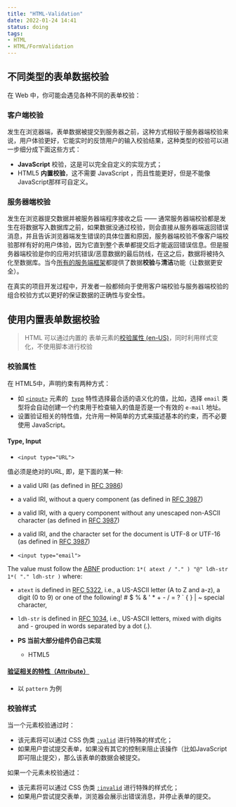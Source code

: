 ```yaml
---
title: "HTML-Validation"
date: 2022-01-24 14:41
status: doing
tags:
- HTML
- HTML/FormValidation
---
```

## 不同类型的表单数据校验

在 Web 中，你可能会遇见各种不同的表单校验：

### 客户端校验

发生在浏览器端，表单数据被提交到服务器之前，这种方式相较于服务器端校验来说，用户体验更好，它能实时的反馈用户的输入校验结果，这种类型的校验可以进一步细分成下面这些方式：
 -   **JavaScript** 校验，这是可以完全自定义的实现方式；
 -   HTML5 **内置校验**，这不需要 JavaScript ，而且性能更好，但是不能像JavaScript那样可自定义。

### 服务器端校验

发生在浏览器提交数据并被服务器端程序接收之后 —— 通常服务器端校验都是发生在将数据写入数据库之前，如果数据没通过校验，则会直接从服务器端返回错误消息，并且告诉浏览器端发生错误的具体位置和原因，服务器端校验不像客户端校验那样有好的用户体验，因为它直到整个表单都提交后才能返回错误信息。但是服务器端校验是你的应用对抗错误/恶意数据的最后防线，在这之后，数据将被持久化至数据库。当今[所有的服务端框架](https://developer.mozilla.org/zh-CN/docs/learn/Server-side/First_steps/Web_frameworks)都提供了数据**校验**与**清洁**功能（让数据更安全）。

在真实的项目开发过程中，开发者一般都倾向于使用客户端校验与服务器端校验的组合校验方式以更好的保证数据的正确性与安全性。

## 使用内置表单数据校验

> HTML 可以通过内置的 表单元素的[校验属性 (en-US)](https://developer.mozilla.org/en-US/docs/Web/Guide/HTML/Constraint_validation "Currently only available in English (US)")，同时利用样式变化，不使用脚本进行校验

### 校验属性

在 HTML5中，声明约束有两种方式：
-   如 [`<input>`](https://developer.mozilla.org/zh-CN/docs/Web/HTML/Element/Input) 元素的  [`type`](https://developer.mozilla.org/en-US/docs/Web/HTML/Element/input#input_types) 特性选择最合适的语义化的值，比如，选择 `email` 类型将会自动创建一个约束用于检查输入的值是否是一个有效的 `e-mail` 地址。
-   设置验证相关的特性值，允许用一种简单的方式来描述基本的约束，而不必要使用 JavaScript。

####  Type, Input

 - `<input type="URL">` 

值必须是绝对的URL, 即，是下面的某一种:
-   a valid URI (as defined in [RFC 3986](https://www.ietf.org/rfc/rfc3986.txt))
-   a valid IRI, without a query component (as defined in [RFC 3987](https://www.ietf.org/rfc/rfc3987.txt))
-   a valid IRI, with a query component without any unescaped non-ASCII character (as defined in [RFC 3987](https://www.ietf.org/rfc/rfc3987.txt))
-   a valid IRI, and the character set for the document is UTF-8 or UTF-16 (as defined in [RFC 3987](https://www.ietf.org/rfc/rfc3987.txt))

- `<input type="email">`

The value must follow the [ABNF](https://www.ietf.org/rfc/std/std68.txt) production: `1*( atext / "." ) "@" ldh-str 1*( "." ldh-str )` where:
-   `atext` is defined in [RFC 5322](https://tools.ietf.org/html/rfc5322), i.e., a US-ASCII letter (A to Z and a-z), a digit (0 to 9) or one of the following! # $ % & ' * + - / = ? ` { } | ~ special character,
-   `ldh-str` is defined in [RFC 1034](http://www.apps.ietf.org/rfc/rfc1034.html#sec-3.5), i.e., US-ASCII letters, mixed with digits and - grouped in words separated by a dot (.).

- **PS 当前大部分组件仍自己实现**
	- HTML5 

#### [验证相关的特性（Attribute）](https://developer.mozilla.org/zh-CN/docs/Web/Guide/HTML/Constraint_validation#%E9%AA%8C%E8%AF%81%E7%9B%B8%E5%85%B3%E7%9A%84%E7%89%B9%E6%80%A7%EF%BC%88attribute%EF%BC%89 "Permalink to 验证相关的特性（Attribute）")
- 以 `pattern` 为例 

### 校验样式

当一个元素校验通过时：
-   该元素将可以通过 CSS 伪类 [`:valid`](https://developer.mozilla.org/zh-CN/docs/Web/CSS/:valid) 进行特殊的样式化；
-   如果用户尝试提交表单，如果没有其它的控制来阻止该操作（比如JavaScript即可阻止提交），那么该表单的数据会被提交。

如果一个元素未校验通过：
-   该元素将可以通过 CSS 伪类 [`:invalid`](https://developer.mozilla.org/zh-CN/docs/Web/CSS/:invalid) 进行特殊的样式化；
-   如果用户尝试提交表单，浏览器会展示出错误消息，并停止表单的提交。